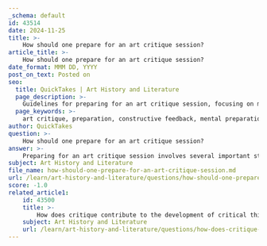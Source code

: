 ```yaml
---
_schema: default
id: 43514
date: 2024-11-25
title: >-
    How should one prepare for an art critique session?
article_title: >-
    How should one prepare for an art critique session?
date_format: MMM DD, YYYY
post_on_text: Posted on
seo:
  title: QuickTakes | Art History and Literature
  page_description: >-
    Guidelines for preparing for an art critique session, focusing on mental preparation, structured critique methods, and effective listening and feedback practices.
  page_keywords: >-
    art critique, preparation, constructive feedback, mental preparation, structured approach, focus questions, active listening, reflection, artistic growth, Feldman's Four-Step Process
author: QuickTakes
question: >-
    How should one prepare for an art critique session?
answer: >-
    Preparing for an art critique session involves several important steps to ensure that both the artist and the audience can engage constructively and meaningfully. Here are some key points to consider:\n\n1. **Mental and Physical Preparation**: It's crucial to be in the right mindset before entering a critique. This means being open to feedback and ready to accept constructive criticism. Understand that critiques can be challenging, but they are opportunities for growth. Try to approach the session with a positive attitude and a willingness to learn.\n\n2. **Familiarize Yourself with the Work**: Before the critique, take time to thoroughly observe the artwork. This includes examining its overall composition, colors, shapes, and any specific details. A comprehensive visual examination will help you articulate your thoughts more clearly during the critique.\n\n3. **Use a Structured Approach**: Consider employing a structured critique method, such as Feldman's Four-Step Process, which includes:\n   - **Description**: Provide a basic description of the artwork, including the name, artist, medium, and any relevant art history.\n   - **Analysis**: Analyze the elements and principles of art used in the piece, such as balance, rhythm, and texture.\n   - **Interpretation**: Offer your interpretation of the emotions and deeper meanings conveyed by the artwork.\n   - **Judgment**: Conclude with your overall judgment of the work, considering its strengths and areas for improvement.\n\n4. **Prepare Focus Questions**: Having a set of focus questions can guide the discussion and ensure that all aspects of the artwork are covered. Questions can relate to the four major areas of art criticism: description, analysis, interpretation, and judgment.\n\n5. **Establish Guidelines for Conduct**: Setting basic policies or guidelines for the critique can promote a respectful and constructive environment. This includes encouraging participants to provide thoughtful feedback and to avoid personal attacks or overly harsh criticism.\n\n6. **Practice Active Listening**: During the critique, practice active listening. This means paying attention to what others are saying and being open to different perspectives. Engaging with the feedback can lead to deeper insights and a more enriching experience.\n\n7. **Reflect on Feedback**: After the critique, take time to reflect on the feedback received. Consider how it can be applied to your future work and what specific actions you can take to improve.\n\nBy following these steps, participants can prepare effectively for an art critique session, fostering a constructive atmosphere that benefits both the artist and the audience.
subject: Art History and Literature
file_name: how-should-one-prepare-for-an-art-critique-session.md
url: /learn/art-history-and-literature/questions/how-should-one-prepare-for-an-art-critique-session
score: -1.0
related_article1:
    id: 43500
    title: >-
        How does critique contribute to the development of critical thinking skills in art students?
    subject: Art History and Literature
    url: /learn/art-history-and-literature/questions/how-does-critique-contribute-to-the-development-of-critical-thinking-skills-in-art-students
---
```


&nbsp;